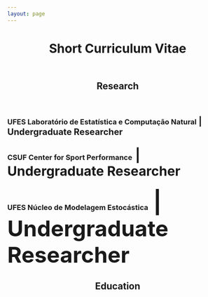 ```yaml
---
layout: page
---
```



<header><h1>Short Curriculum Vitae</h1></header>

<header><h2>Research</h2></header>

<p><h3>UFES Laboratório de Estatística e Computação Natural<span style="font-size:20px;"> | Undergraduate Researcher </span></h3></p>

<p><h3>CSUF Center for Sport Performance<small style="font-size:30px;"> | Undergraduate Researcher </small></h3></p>

<p><h3>UFES Núcleo de Modelagem Estocástica<small style="font-size:50px;"> | Undergraduate Researcher </small></h3></p>


<header><h2>Education</h2></header>
